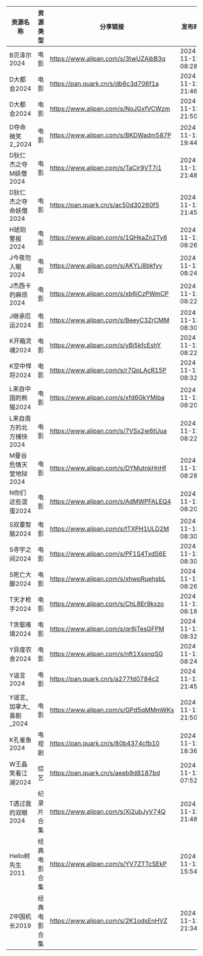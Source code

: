| 资源名称            | 资源类型   | 分享链接                                 | 发布时间                |
| --------------- | ------ | ------------------------------------ | ------------------- |
| B贝泽尔2024        | 电影     | https://www.alipan.com/s/3twUZAibB3q | 2024-11-12 08:28:12 |
| D大都会2024        | 电影     | https://pan.quark.cn/s/db6c3d706f1a  | 2024-11-12 21:46:09 |
| D大都会2024        | 电影     | https://www.alipan.com/s/NoJGxfVCWzm | 2024-11-12 21:50:17 |
| D夺命微笑2_2024     | 电影     | https://www.alipan.com/s/BKDWadm587P | 2024-11-12 19:44:13 |
| D狄仁杰之夺M妖僧2024   | 电影     | https://www.alipan.com/s/TaCir9VT7i1 | 2024-11-12 21:48:16 |
| D狄仁杰之夺命妖僧2024   | 电影     | https://pan.quark.cn/s/ac50d30260f5  | 2024-11-12 21:45:40 |
| H琥珀警报2024       | 电影     | https://www.alipan.com/s/1QHkaZn2Ty6 | 2024-11-12 08:26:11 |
| J今夜勿入眠2024      | 电影     | https://www.alipan.com/s/AKYLi8bkfyy | 2024-11-12 08:24:11 |
| J杰西卡的麻烦2024     | 电影     | https://www.alipan.com/s/xb6jCzPWmCP | 2024-11-12 08:22:16 |
| J继承厄运2024       | 电影     | https://www.alipan.com/s/BeeyC3ZrCMM | 2024-11-12 08:30:15 |
| K开箱灵魂2024       | 电影     | https://www.alipan.com/s/yBj5kfcEshY | 2024-11-12 08:22:13 |
| K空中悍将2024       | 电影     | https://www.alipan.com/s/r7QpLAcR15P | 2024-11-12 08:32:11 |
| L来自中国的熊猫2024    | 电影     | https://www.alipan.com/s/xfd6GkYMiba | 2024-11-12 08:20:11 |
| L来自南方的北方捕快2024  | 电影     | https://www.alipan.com/s/7VSx2w6tUua | 2024-11-12 08:22:19 |
| M曼谷危情天堂地狱2024   | 电影     | https://www.alipan.com/s/DYMutnkHnHf | 2024-11-12 08:28:15 |
| N你们这些混蛋2024     | 电影     | https://www.alipan.com/s/AdMWPFALEQ4 | 2024-11-12 08:20:15 |
| S双重智脑2024       | 电影     | https://www.alipan.com/s/tTXPH1ULD2M | 2024-11-12 08:30:11 |
| S寺宇之间2024       | 电影     | https://www.alipan.com/s/PF1S4TxdS6E | 2024-11-12 08:30:18 |
| S死亡大脚2024       | 电影     | https://www.alipan.com/s/xhwpRuehsbL | 2024-11-12 08:26:14 |
| T天才枪手2024       | 电影     | https://www.alipan.com/s/ChL8Er9kxzo | 2024-11-12 08:18:10 |
| T贪壑难填2024       | 电影     | https://www.alipan.com/s/qr8jTesGFPM | 2024-11-12 08:32:14 |
| Y异度农舍2024       | 电影     | https://www.alipan.com/s/nft1XssnqSG | 2024-11-12 08:24:19 |
| Y谣言2024         | 电影     | https://pan.quark.cn/s/a277fd0784c2  | 2024-11-12 21:45:53 |
| Y谣言_加拿大_喜剧_2024 | 电影     | https://www.alipan.com/s/GPd5qMMmWKs | 2024-11-12 21:50:13 |
| K孔雀鱼2024        | 电视剧    | https://pan.quark.cn/s/80b4374cfb10  | 2024-11-12 18:36:13 |
| W王晶笑看江湖2024     | 综艺     | https://pan.quark.cn/s/aeeb9d8187bd  | 2024-11-12 07:52:53 |
| T透过我的双眼2024     | 纪录片合集  | https://www.alipan.com/s/Xj2ubJyV74Q | 2024-11-12 21:48:13 |
| Hello树先生2011    | 经典电影合集 | https://www.alipan.com/s/YV7ZTTcSEkP | 2024-11-12 15:54:13 |
| Z中国机长2019       | 经典电影合集 | https://www.alipan.com/s/2K1odsEnHVZ | 2024-11-12 21:34:10 |
